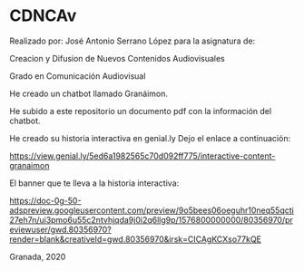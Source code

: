 # CDNCAv
Realizado por: José Antonio Serrano López para la asignatura de:

Creacion y Difusion de Nuevos Contenidos Audiovisuales

Grado en Comunicación Audiovisual


He creado un chatbot llamado Granáimon.

He subido a este repositorio un documento pdf con la información del chatbot.

He creado su historia interactiva en genial.ly Dejo el enlace a continuación:

https://view.genial.ly/5ed6a1982565c70d092ff775/interactive-content-granaimon

El banner que te lleva a la historia interactiva:

https://doc-0g-50-adspreview.googleusercontent.com/preview/9o5bees06oeguhr10neq55qcti27eh7n/ui3pmo6u55c2ntvhjqda9j0i2q6llg9p/1576800000000/80356970/previewuser/gwd.80356970?render=blank&creativeId=gwd.80356970&irsk=CICAgKCXso77kQE


Granada, 2020

